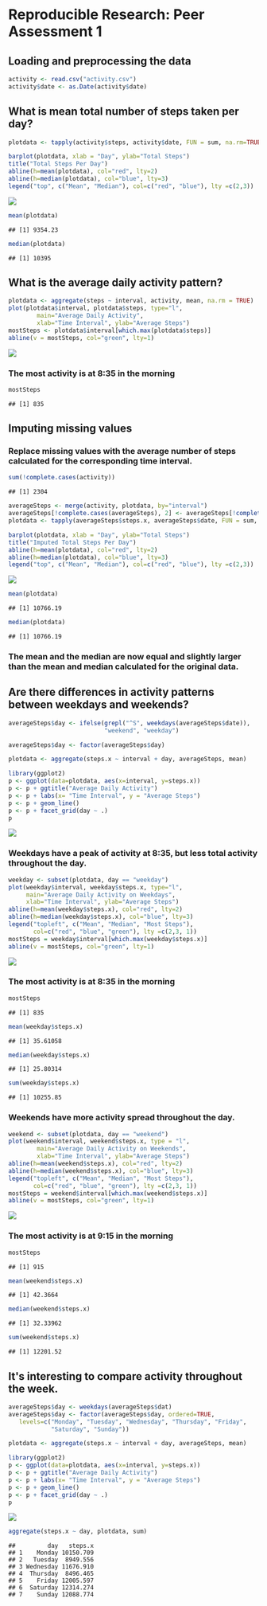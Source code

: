 # Reproducible Research: Peer Assessment 1


## Loading and preprocessing the data

```r
activity <- read.csv("activity.csv")
activity$date <- as.Date(activity$date)
```
## What is mean total number of steps taken per day?

```r
plotdata <- tapply(activity$steps, activity$date, FUN = sum, na.rm=TRUE)

barplot(plotdata, xlab = "Day", ylab="Total Steps")
title("Total Steps Per Day")
abline(h=mean(plotdata), col="red", lty=2)
abline(h=median(plotdata), col="blue", lty=3)
legend("top", c("Mean", "Median"), col=c("red", "blue"), lty =c(2,3))
```

![](PA1_template_files/figure-html/unnamed-chunk-2-1.png) 

```r
mean(plotdata)
```

```
## [1] 9354.23
```

```r
median(plotdata)
```

```
## [1] 10395
```
## What is the average daily activity pattern?

```r
plotdata <- aggregate(steps ~ interval, activity, mean, na.rm = TRUE)
plot(plotdata$interval, plotdata$steps, type="l",
        main="Average Daily Activity",
        xlab="Time Interval", ylab="Average Steps")
mostSteps <- plotdata$interval[which.max(plotdata$steps)]
abline(v = mostSteps, col="green", lty=1)
```

![](PA1_template_files/figure-html/unnamed-chunk-3-1.png) 

### The most activity is at 8:35 in the morning

```r
mostSteps
```

```
## [1] 835
```
## Imputing missing values
### Replace missing values with the average number of steps calculated for the corresponding time interval.

```r
sum(!complete.cases(activity))
```

```
## [1] 2304
```

```r
averageSteps <- merge(activity, plotdata, by="interval")
averageSteps[!complete.cases(averageSteps), 2] <- averageSteps[!complete.cases(averageSteps), 4]
plotdata <- tapply(averageSteps$steps.x, averageSteps$date, FUN = sum, na.rm=TRUE)

barplot(plotdata, xlab = "Day", ylab="Total Steps")
title("Imputed Total Steps Per Day")
abline(h=mean(plotdata), col="red", lty=2)
abline(h=median(plotdata), col="blue", lty=3)
legend("top", c("Mean", "Median"), col=c("red", "blue"), lty =c(2,3))
```

![](PA1_template_files/figure-html/unnamed-chunk-5-1.png) 

```r
mean(plotdata)
```

```
## [1] 10766.19
```

```r
median(plotdata)
```

```
## [1] 10766.19
```
### The mean and the median are now equal and slightly larger than the mean and median calculated for the original data.

## Are there differences in activity patterns between weekdays and weekends?

```r
averageSteps$day <- ifelse(grepl("^S", weekdays(averageSteps$date)),
                           "weekend", "weekday")

averageSteps$day <- factor(averageSteps$day)

plotdata <- aggregate(steps.x ~ interval + day, averageSteps, mean)

library(ggplot2)
p <- ggplot(data=plotdata, aes(x=interval, y=steps.x))
p <- p + ggtitle("Average Daily Activity")
p <- p + labs(x= "Time Interval", y = "Average Steps")
p <- p + geom_line()
p <- p + facet_grid(day ~ .)
p
```

![](PA1_template_files/figure-html/unnamed-chunk-6-1.png) 

### Weekdays have a peak of activity at 8:35, but less total activity throughout the day.

```r
weekday <- subset(plotdata, day == "weekday")
plot(weekday$interval, weekday$steps.x, type="l",
     main="Average Daily Activity on Weekdays", 
     xlab="Time Interval", ylab="Average Steps")
abline(h=mean(weekday$steps.x), col="red", lty=2)
abline(h=median(weekday$steps.x), col="blue", lty=3)
legend("topleft", c("Mean", "Median", "Most Steps"), 
       col=c("red", "blue", "green"), lty =c(2,3, 1))
mostSteps = weekday$interval[which.max(weekday$steps.x)]
abline(v = mostSteps, col="green", lty=1)
```

![](PA1_template_files/figure-html/unnamed-chunk-7-1.png) 

### The most activity is at 8:35 in the morning

```r
mostSteps
```

```
## [1] 835
```

```r
mean(weekday$steps.x)
```

```
## [1] 35.61058
```

```r
median(weekday$steps.x)
```

```
## [1] 25.80314
```

```r
sum(weekday$steps.x)
```

```
## [1] 10255.85
```

### Weekends have more activity spread throughout the day.

```r
weekend <- subset(plotdata, day == "weekend")
plot(weekend$interval, weekend$steps.x, type = "l",
        main="Average Daily Activity on Weekends", 
        xlab="Time Interval", ylab="Average Steps")
abline(h=mean(weekend$steps.x), col="red", lty=2)
abline(h=median(weekend$steps.x), col="blue", lty=3)
legend("topleft", c("Mean", "Median", "Most Steps"), 
       col=c("red", "blue", "green"), lty =c(2,3, 1))
mostSteps = weekend$interval[which.max(weekend$steps.x)]
abline(v = mostSteps, col="green", lty=1)
```

![](PA1_template_files/figure-html/unnamed-chunk-9-1.png) 

### The most activity is at 9:15 in the morning

```r
mostSteps
```

```
## [1] 915
```

```r
mean(weekend$steps.x)
```

```
## [1] 42.3664
```

```r
median(weekend$steps.x)
```

```
## [1] 32.33962
```

```r
sum(weekend$steps.x)
```

```
## [1] 12201.52
```

## It's interesting to compare activity throughout the week.

```r
averageSteps$day <- weekdays(averageSteps$dat)
averageSteps$day <- factor(averageSteps$day, ordered=TRUE,
   levels=c("Monday", "Tuesday", "Wednesday", "Thursday", "Friday", 
            "Saturday", "Sunday"))

plotdata <- aggregate(steps.x ~ interval + day, averageSteps, mean)

library(ggplot2)
p <- ggplot(data=plotdata, aes(x=interval, y=steps.x))
p <- p + ggtitle("Average Daily Activity")
p <- p + labs(x= "Time Interval", y = "Average Steps")
p <- p + geom_line()
p <- p + facet_grid(day ~ .)
p
```

![](PA1_template_files/figure-html/unnamed-chunk-11-1.png) 

```r
aggregate(steps.x ~ day, plotdata, sum)
```

```
##         day   steps.x
## 1    Monday 10150.709
## 2   Tuesday  8949.556
## 3 Wednesday 11676.910
## 4  Thursday  8496.465
## 5    Friday 12005.597
## 6  Saturday 12314.274
## 7    Sunday 12088.774
```
